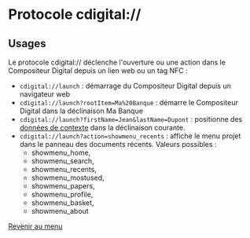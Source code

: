 # Protocole cdigital://
## Usages
Le protocole cdigital:// déclenche l'ouverture ou une action dans le Compositeur Digital depuis un lien web ou un tag NFC :
- `cdigital://launch` : démarrage du Compositeur Digital depuis un navigateur web
- `cdigital://launch?rootItem=Ma%20Banque` : démarre le Compositeur Digital dans la déclinaison Ma Banque
- `cdigital://launch?firstName=Jean&lastName=Dupont` : positionne des [données de contexte](config.md#valueKeys) dans la déclinaison courante.
- `cdigital://launch?action=showmenu_recents` : affiche le menu projet dans le panneau des documents récents. Valeurs possibles :
	- showmenu_home,
	- showmenu_search,
	- showmenu_recents,
	- showmenu_mostused,
	- showmenu_papers,
	- showmenu_profile,
	- showmenu_basket,
	- showmenu_about

[Revenir au menu](home.md)